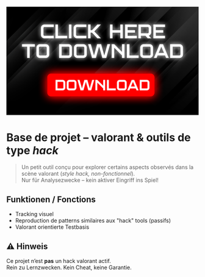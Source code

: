 ![Banner](Untitled-2.png)

# Base de projet – valorant & outils de type *hack*

> Un petit outil conçu pour explorer certains aspects observés dans la scène valorant (*style hack, non-fonctionnel*).  
Nur für Analysezwecke – kein aktiver Eingriff ins Spiel!

## Funktionen / Fonctions

- Tracking visuel
- Reproduction de patterns similaires aux "hack" tools (passifs)
- Valorant orientierte Testbasis

## ⚠️ Hinweis

Ce projet n’est **pas** un hack valorant actif.  
Rein zu Lernzwecken. Kein Cheat, keine Garantie.
